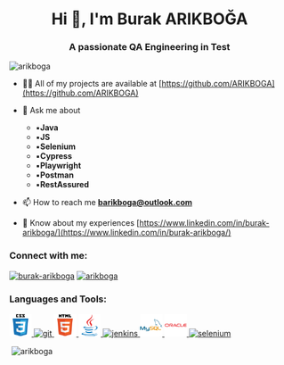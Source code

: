 <h1 align="center">Hi 👋, I'm Burak ARIKBOĞA</h1>
<h3 align="center">A passionate QA Engineering in Test</h3>

<p align="left"> <img src="https://komarev.com/ghpvc/?username=arikboga&label=Profile%20views&color=0e75b6&style=flat" alt="arikboga" /> </p>

- 👨‍💻 All of my projects are available at [https://github.com/ARIKBOGA](https://github.com/ARIKBOGA)

- 💬 Ask me about 
    - ▪️**Java**
    - ▪️**JS**
    - ▪️**Selenium**
    - ▪️**Cypress**
    - ▪️**Playwright**
    - ▪️**Postman**
    - ▪️**RestAssured**

- 📫 How to reach me **barikboga@outlook.com**

- 📄 Know about my experiences [https://www.linkedin.com/in/burak-arikboga/](https://www.linkedin.com/in/burak-arikboga/)

<h3 align="left">Connect with me:</h3>
<p align="left">
<a href="https://linkedin.com/in/burak-arikboga" target="blank"><img align="center" src="https://raw.githubusercontent.com/rahuldkjain/github-profile-readme-generator/master/src/images/icons/Social/linked-in-alt.svg" alt="burak-arikboga" height="30" width="40" /></a>
<a href="https://www.hackerrank.com/arikboga" target="blank"><img align="center" src="https://raw.githubusercontent.com/rahuldkjain/github-profile-readme-generator/master/src/images/icons/Social/hackerrank.svg" alt="arikboga" height="30" width="40" /></a>
</p>

<h3 align="left">Languages and Tools:</h3>
<p align="left"> <a href="https://www.w3schools.com/css/" target="_blank" rel="noreferrer"> <img src="https://raw.githubusercontent.com/devicons/devicon/master/icons/css3/css3-original-wordmark.svg" alt="css3" width="40" height="40"/> </a> <a href="https://git-scm.com/" target="_blank" rel="noreferrer"> <img src="https://www.vectorlogo.zone/logos/git-scm/git-scm-icon.svg" alt="git" width="40" height="40"/> </a> <a href="https://www.w3.org/html/" target="_blank" rel="noreferrer"> <img src="https://raw.githubusercontent.com/devicons/devicon/master/icons/html5/html5-original-wordmark.svg" alt="html5" width="40" height="40"/> </a> <a href="https://www.java.com" target="_blank" rel="noreferrer"> <img src="https://raw.githubusercontent.com/devicons/devicon/master/icons/java/java-original.svg" alt="java" width="40" height="40"/> </a> <a href="https://www.jenkins.io" target="_blank" rel="noreferrer"> <img src="https://www.vectorlogo.zone/logos/jenkins/jenkins-icon.svg" alt="jenkins" width="40" height="40"/> </a> <a href="https://www.mysql.com/" target="_blank" rel="noreferrer"> <img src="https://raw.githubusercontent.com/devicons/devicon/master/icons/mysql/mysql-original-wordmark.svg" alt="mysql" width="40" height="40"/> </a> <a href="https://www.oracle.com/" target="_blank" rel="noreferrer"> <img src="https://raw.githubusercontent.com/devicons/devicon/master/icons/oracle/oracle-original.svg" alt="oracle" width="40" height="40"/> </a> <a href="https://www.selenium.dev" target="_blank" rel="noreferrer"> <img src="https://raw.githubusercontent.com/detain/svg-logos/780f25886640cef088af994181646db2f6b1a3f8/svg/selenium-logo.svg" alt="selenium" width="40" height="40"/> </a> </p>

<p>&nbsp;<img align="center" src="https://github-readme-stats.vercel.app/api?username=arikboga&show_icons=true&locale=en" alt="arikboga" /></p>
